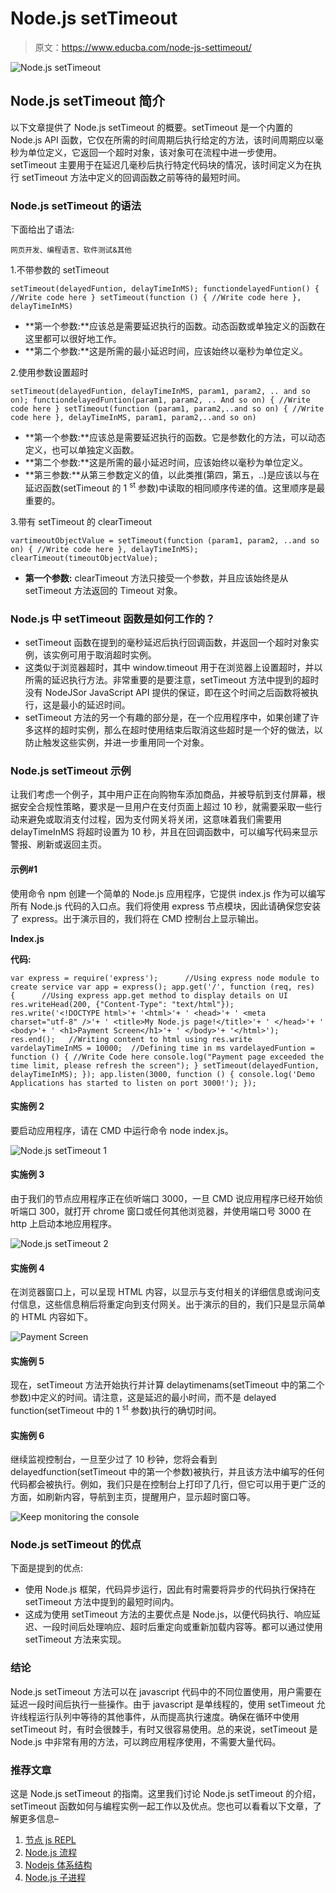 # Node.js setTimeout

> 原文：<https://www.educba.com/node-js-settimeout/>

![Node.js setTimeout](img/a705c4964bb47e9a13cf4bdbb03f1575.png)



## Node.js setTimeout 简介

以下文章提供了 Node.js setTimeout 的概要。setTimeout 是一个内置的 Node.js API 函数，它仅在所需的时间周期后执行给定的方法，该时间周期应以毫秒为单位定义，它返回一个超时对象，该对象可在流程中进一步使用。setTimeout 主要用于在延迟几毫秒后执行特定代码块的情况，该时间定义为在执行 setTimeout 方法中定义的回调函数之前等待的最短时间。

### Node.js setTimeout 的语法

下面给出了语法:

<small>网页开发、编程语言、软件测试&其他</small>

1.不带参数的 setTimeout

`setTimeout(delayedFuntion, delayTimeInMS);
functiondelayedFuntion() {
//Write code here
}
setTimeout(function () {
//Write code here
}, delayTimeInMS)`

*   **第一个参数:**应该总是需要延迟执行的函数。动态函数或单独定义的函数在这里都可以很好地工作。
*   **第二个参数:**这是所需的最小延迟时间，应该始终以毫秒为单位定义。

2.使用参数设置超时

`setTimeout(delayedFuntion, delayTimeInMS, param1, param2, .. and so on);
functiondelayedFuntion(param1, param2, .. And so on) {
//Write code here
}
setTimeout(function (param1, param2,..and so on) {
//Write code here
}, delayTimeInMS, param1, param2,..and so on)`

*   **第一个参数:**应该总是需要延迟执行的函数。它是参数化的方法，可以动态定义，也可以单独定义函数。
*   **第二个参数:**这是所需的最小延迟时间，应该始终以毫秒为单位定义。
*   **第三参数:**从第三参数定义的值，以此类推(第四，第五，..)是应该以与在延迟函数(setTimeout 的 1 <sup>st</sup> 参数)中读取的相同顺序传递的值。这里顺序是最重要的。

3.带有 setTimeout 的 clearTimeout

`vartimeoutObjectValue = setTimeout(function (param1, param2, ..and so on) {
//Write code here
}, delayTimeInMS);
clearTimeout(timeoutObjectValue);`

*   **第一个参数:** clearTimeout 方法只接受一个参数，并且应该始终是从 setTimeout 方法返回的 Timeout 对象。

### Node.js 中 setTimeout 函数是如何工作的？

*   setTimeout 函数在提到的毫秒延迟后执行回调函数，并返回一个超时对象实例，该实例可用于取消超时实例。
*   这类似于浏览器超时，其中 window.timeout 用于在浏览器上设置超时，并以所需的延迟执行方法。非常重要的是要注意，setTimeout 方法中提到的超时没有 NodeJSor JavaScript API 提供的保证，即在这个时间之后函数将被执行，这是最小的延迟时间。
*   setTimeout 方法的另一个有趣的部分是，在一个应用程序中，如果创建了许多这样的超时实例，那么在超时使用结束后取消这些超时是一个好的做法，以防止触发这些实例，并进一步重用同一个对象。

### Node.js setTimeout 示例

让我们考虑一个例子，其中用户正在向购物车添加商品，并被导航到支付屏幕，根据安全合规性策略，要求是一旦用户在支付页面上超过 10 秒，就需要采取一些行动来避免或取消支付过程，因为支付网关将关闭，这意味着我们需要用 delayTimeInMS 将超时设置为 10 秒，并且在回调函数中，可以编写代码来显示警报、刷新或返回主页。

#### 示例#1

使用命令 npm 创建一个简单的 Node.js 应用程序，它提供 index.js 作为可以编写所有 Node.js 代码的入口点。我们将使用 express 节点模块，因此请确保您安装了 express。出于演示目的，我们将在 CMD 控制台上显示输出。

**Index.js**

**代码:**

`var express = require('express');      //Using express node module to create service
var app = express();
app.get('/', function (req, res) {      //Using express app.get method to display details on UI
res.writeHead(200, {"Content-Type": "text/html"});
res.write('<!DOCTYPE html>'+
'<html>'+
' <head>'+
' <meta charset="utf-8" />'+
' <title>My Node.js page!</title>'+
' </head>'+
' <body>'+
' <h1>Payment Screen</h1>'+
' </body>'+
'</html>');
res.end();   //Writing content to html using res.write
vardelayTimeInMS = 10000;  //Defining time in ms
vardelayedFuntion = function () {
//Write Code here
console.log("Payment page exceeded the time limit, please refresh the screen");
}
setTimeout(delayedFuntion, delayTimeInMS);
});
app.listen(3000, function () {
console.log('Demo Applications has started to listen on port 3000!');
});`

#### 实施例 2

要启动应用程序，请在 CMD 中运行命令 node index.js。

![Node.js setTimeout 1](img/6a5316d2c3caccceaa7d3750309a5a71.png)



#### 实施例 3

由于我们的节点应用程序正在侦听端口 3000，一旦 CMD 说应用程序已经开始侦听端口 300，就打开 chrome 窗口或任何其他浏览器，并使用端口号 3000 在 http 上启动本地应用程序。

![Node.js setTimeout 2](img/fb78d1b29f2864af31833cac1d2e4633.png)



#### 实施例 4

在浏览器窗口上，可以呈现 HTML 内容，以显示与支付相关的详细信息或询问支付信息，这些信息稍后将重定向到支付网关。出于演示的目的，我们只是显示简单的 HTML 内容如下。

![Payment Screen](img/54d719e4dd26f65db4d8c3a5a09c1531.png)



#### 实施例 5

现在，setTimeout 方法开始执行并计算 delaytimenams(setTimeout 中的第二个参数)中定义的时间。请注意，这是延迟的最小时间，而不是 delayed function(setTimeout 中的 1 <sup>st</sup> 参数)执行的确切时间。

#### 实施例 6

继续监视控制台，一旦至少过了 10 秒钟，您将会看到 delayedfunction(setTimeout 中的第一个参数)被执行，并且该方法中编写的任何代码都会被执行。例如，我们只是在控制台上打印了几行，但它可以用于更广泛的方面，如刷新内容，导航到主页，提醒用户，显示超时窗口等。

![Keep monitoring the console](img/8c4b01ed9dfedd29deb3aa7109b274d6.png)



### Node.js setTimeout 的优点

下面是提到的优点:

*   使用 Node.js 框架，代码异步运行，因此有时需要将异步的代码执行保持在 setTimeout 方法中提到的最短时间内。
*   这成为使用 setTimeout 方法的主要优点是 Node.js，以便代码执行、响应延迟、一段时间后处理响应、超时后重定向或重新加载内容等。都可以通过使用 setTimeout 方法来实现。

### 结论

Node.js setTimeout 方法可以在 javascript 代码中的不同位置使用，用户需要在延迟一段时间后执行一些操作。由于 javascript 是单线程的，使用 setTimeout 允许线程运行队列中等待的其他事件，从而提高执行速度。确保在循环中使用 setTimeout 时，有时会很棘手，有时又很容易使用。总的来说，setTimeout 是 Node.js 中非常有用的方法，可以跨应用程序使用，不需要大量代码。

### 推荐文章

这是 Node.js setTimeout 的指南。这里我们讨论 Node.js setTimeout 的介绍，setTimeout 函数如何与编程实例一起工作以及优点。您也可以看看以下文章，了解更多信息–

1.  [节点 js REPL](https://www.educba.com/node-js-repl/)
2.  [Node.js 流程](https://www.educba.com/node-dot-js-process/)
3.  [Nodejs 体系结构](https://www.educba.com/nodejs-architecture/)
4.  [Node.js 子进程](https://www.educba.com/node-js-child-process/)





